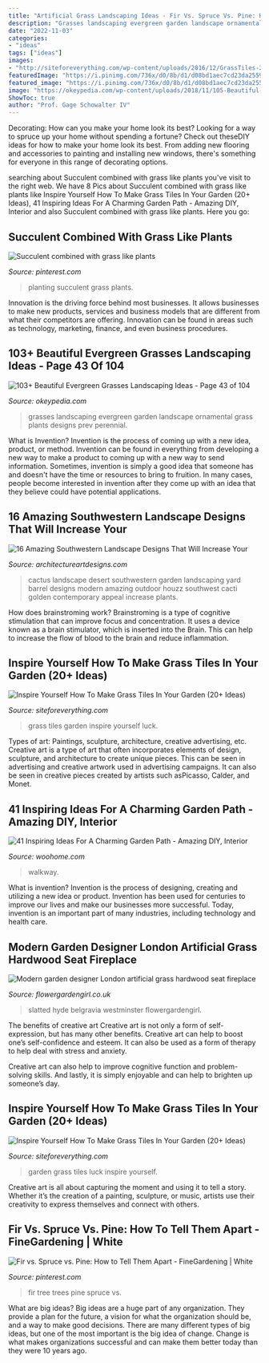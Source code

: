 ```yaml
---
title: "Artificial Grass Landscaping Ideas - Fir Vs. Spruce Vs. Pine: How To Tell Them Apart"
description: "Grasses landscaping evergreen garden landscape ornamental grass plants designs prev perennial"
date: "2022-11-03"
categories:
- "ideas"
tags: ["ideas"]
images:
- "http://siteforeverything.com/wp-content/uploads/2016/12/GrassTiles-22.jpg"
featuredImage: "https://i.pinimg.com/736x/d0/8b/d1/d08bd1aec7cd23da25591f459459e05f--fir-tree-garden-trees.jpg"
featured_image: "https://i.pinimg.com/736x/d0/8b/d1/d08bd1aec7cd23da25591f459459e05f--fir-tree-garden-trees.jpg"
image: "https://okeypedia.com/wp-content/uploads/2018/11/105-Beautiful-Evergreen-Grasses-Landscaping-Ideas-43.jpg"
ShowToc: true
author: "Prof. Gage Schowalter IV"
---
```



Decorating: How can you make your home look its best?
Looking for a way to spruce up your home without spending a fortune? Check out theseDIY ideas for how to make your home look its best. From adding new flooring and accessories to painting and installing new windows, there's something for everyone in this range of decorating options.

	

		
searching about Succulent combined with grass like plants you've visit to the right web. We have 8 Pics about Succulent combined with grass like plants like Inspire Yourself How To Make Grass Tiles In Your Garden (20+ Ideas), 41 Inspiring Ideas For A Charming Garden Path - Amazing DIY, Interior and also Succulent combined with grass like plants. Here you go:
		
    
## Succulent Combined With Grass Like Plants

<img loading=lazy src="https://i.pinimg.com/736x/3e/25/9f/3e259fd5b0ef3e6351b0f308c615e032--front-yard-ideas-drought-tolerant.jpg" onerror="this.onerror=null;this.src='https://tse4.mm.bing.net/th?id=OIP.T85BJVabWUmECxodNjFxDQHaKq&amp;pid=15.1';" alt="Succulent combined with grass like plants">

_Source: pinterest.com_

>planting succulent grass plants. 

	

Innovation is the driving force behind most businesses. It allows businesses to make new products, services and business models that are different from what their competitors are offering. Innovation can be found in areas such as technology, marketing, finance, and even business procedures.

    
## 103+ Beautiful Evergreen Grasses Landscaping Ideas - Page 43 Of 104

<img loading=lazy src="https://okeypedia.com/wp-content/uploads/2018/11/105-Beautiful-Evergreen-Grasses-Landscaping-Ideas-43.jpg" onerror="this.onerror=null;this.src='https://tse1.mm.bing.net/th?id=OIP.OfT5_CXYGSkVJFPD0Ly79wHaJ4&amp;pid=15.1';" alt="103+ Beautiful Evergreen Grasses Landscaping Ideas - Page 43 of 104">

_Source: okeypedia.com_

>grasses landscaping evergreen garden landscape ornamental grass plants designs prev perennial. 

	

What is Invention?
Invention is the process of coming up with a new idea, product, or method. Invention can be found in everything from developing a new way to make a product to coming up with a new way to send information. Sometimes, invention is simply a good idea that someone has and doesn't have the time or resources to bring to fruition. In many cases, people become interested in invention after they come up with an idea that they believe could have potential applications.

    
## 16 Amazing Southwestern Landscape Designs That Will Increase Your

<img loading=lazy src="http://www.architectureartdesigns.com/wp-content/uploads/2016/04/16-Amazing-Southwestern-Landscape-Designs-That-Will-Increase-Your-Outdoor-Appeal-13-630x419.jpg" onerror="this.onerror=null;this.src='https://tse2.mm.bing.net/th?id=OIP.NVN7Kpz-34KOeroOQBuWFAHaE7&amp;pid=15.1';" alt="16 Amazing Southwestern Landscape Designs That Will Increase Your">

_Source: architectureartdesigns.com_

>cactus landscape desert southwestern garden landscaping yard barrel designs modern amazing outdoor houzz southwest cacti golden contemporary appeal increase plants. 

	

How does brainstroming work?
Brainstroming is a type of cognitive stimulation that can improve focus and concentration. It uses a device known as a brain stimulator, which is inserted into the Brain. This can help to increase the flow of blood to the brain and reduce inflammation.

    
## Inspire Yourself How To Make Grass Tiles In Your Garden (20+ Ideas)

<img loading=lazy src="http://siteforeverything.com/wp-content/uploads/2016/12/GrassTiles-1.jpg" onerror="this.onerror=null;this.src='https://tse1.mm.bing.net/th?id=OIP.AdtDzlnWyZ7KiBfpze7NhQHaJ4&amp;pid=15.1';" alt="Inspire Yourself How To Make Grass Tiles In Your Garden (20+ Ideas)">

_Source: siteforeverything.com_

>grass tiles garden inspire yourself luck. 

	

Types of art: Paintings, sculpture, architecture, creative advertising, etc.
Creative art is a type of art that often incorporates elements of design, sculpture, and architecture to create unique pieces. This can be seen in advertising and creative artwork used in advertising campaigns. It can also be seen in creative pieces created by artists such asPicasso, Calder, and Monet.

    
## 41 Inspiring Ideas For A Charming Garden Path - Amazing DIY, Interior

<img loading=lazy src="https://www.woohome.com/wp-content/uploads/2014/07/garden-walkway-ideas-26.jpg" onerror="this.onerror=null;this.src='https://tse4.mm.bing.net/th?id=OIP.hglvNuxJ-4qQ00gg4roDDQHaJ3&amp;pid=15.1';" alt="41 Inspiring Ideas For A Charming Garden Path - Amazing DIY, Interior">

_Source: woohome.com_

>walkway. 

	

What is invention?
Invention is the process of designing, creating and utilizing a new idea or product. Invention has been used for centuries to improve our lives and make our businesses more successful. Today, invention is an important part of many industries, including technology and health care.

    
## Modern Garden Designer London Artificial Grass Hardwood Seat Fireplace

<img loading=lazy src="https://flowergardengirl.co.uk/wp-content/uploads/2016/02/modern-garden-designer-london-artificial-grass-hardwood-seat-fireplace-hardwood-slatted-cedar-screen-trellis-islington-hackney-london-980x496.jpg" onerror="this.onerror=null;this.src='https://tse3.mm.bing.net/th?id=OIP.0uhgsFi9ofbE9U3-CBPWugHaDv&amp;pid=15.1';" alt="Modern garden designer London artificial grass hardwood seat fireplace">

_Source: flowergardengirl.co.uk_

>slatted hyde belgravia westminster flowergardengirl. 

	

The benefits of creative art
Creative art is not only a form of self-expression, but has many other benefits.
Creative art can help to boost one’s self-confidence and esteem. It can also be used as a form of therapy to help deal with stress and anxiety.

Creative art can also help to improve cognitive function and problem-solving skills. And lastly, it is simply enjoyable and can help to brighten up someone’s day.

    
## Inspire Yourself How To Make Grass Tiles In Your Garden (20+ Ideas)

<img loading=lazy src="http://siteforeverything.com/wp-content/uploads/2016/12/GrassTiles-22.jpg" onerror="this.onerror=null;this.src='https://tse2.mm.bing.net/th?id=OIP.gUC-3cy_VC4y2Bd-UI_rNAAAAA&amp;pid=15.1';" alt="Inspire Yourself How To Make Grass Tiles In Your Garden (20+ Ideas)">

_Source: siteforeverything.com_

>garden grass tiles luck inspire yourself. 

	

Creative art is all about capturing the moment and using it to tell a story. Whether it’s the creation of a painting, sculpture, or music, artists use their creativity to express themselves and connect with others.

    
## Fir Vs. Spruce Vs. Pine: How To Tell Them Apart - FineGardening | White

<img loading=lazy src="https://i.pinimg.com/736x/d0/8b/d1/d08bd1aec7cd23da25591f459459e05f--fir-tree-garden-trees.jpg" onerror="this.onerror=null;this.src='https://tse4.mm.bing.net/th?id=OIP.uPz2yiM1UfNr4iaFAFqWlQHaGD&amp;pid=15.1';" alt="Fir vs. Spruce vs. Pine: How to Tell Them Apart - FineGardening | White">

_Source: pinterest.com_

>fir tree trees pine spruce vs. 

	

What are big ideas?
Big ideas are a huge part of any organization. They provide a plan for the future, a vision for what the organization should be, and a way to make good decisions. There are many different types of big ideas, but one of the most important is the big idea of change. Change is what makes organizations successful and can make them better today than they were 10 years ago.

